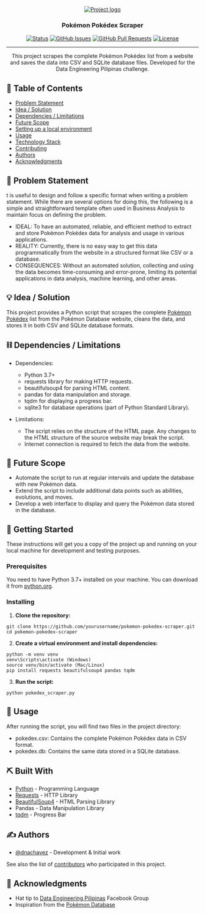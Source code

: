 <p align="center">
  <a href="" rel="noopener">
 <img src="https://img.pokemondb.net/design/avif/header-lg.avif" alt="Project logo"></a>
</p>
<h3 align="center">Pokémon Pokédex Scraper</h3>

<div align="center">

[![Status](https://img.shields.io/badge/status-active-success.svg)]()
[![GitHub Issues](https://img.shields.io/github/issues/dnachavez/Pokemon-Pokedex-Scraper.svg)](https://github.com/dnachavez/Pokemon-Pokedex-Scraper/issues)
[![GitHub Pull Requests](https://img.shields.io/github/issues-pr/dnachavez/Pokemon-Pokedex-Scraper.svg)](https://github.com/dnachavez/Pokemon-Pokedex-Scraper/pulls)
[![License](https://img.shields.io/badge/license-MIT-blue.svg)](LICENSE.md)

</div>

---

<p align="center"> This project scrapes the complete Pokémon Pokédex list from a website and saves the data into CSV and SQLite database files. Developed for the Data Engineering Pilipinas challenge.
    <br> 
</p>

## 📝 Table of Contents

- [Problem Statement](#problem_statement)
- [Idea / Solution](#idea)
- [Dependencies / Limitations](#limitations)
- [Future Scope](#future_scope)
- [Setting up a local environment](#getting_started)
- [Usage](#usage)
- [Technology Stack](#tech_stack)
- [Contributing](../CONTRIBUTING.md)
- [Authors](#authors)
- [Acknowledgments](#acknowledgments)

## 🧐 Problem Statement <a name = "problem_statement"></a>

t is useful to design and follow a specific format when writing a problem statement. While there are several options for doing this, the following is a simple and straightforward template often used in Business Analysis to maintain focus on defining the problem.

- IDEAL: To have an automated, reliable, and efficient method to extract and store Pokémon Pokédex data for analysis and usage in various applications.
- REALITY: Currently, there is no easy way to get this data programmatically from the website in a structured format like CSV or a database.
- CONSEQUENCES: Without an automated solution, collecting and using the data becomes time-consuming and error-prone, limiting its potential applications in data analysis, machine learning, and other areas.

## 💡 Idea / Solution <a name = "idea"></a>

This project provides a Python script that scrapes the complete [Pokémon Pokédex](https://pokemondb.net/pokedex/all) list from the Pokémon Database website, cleans the data, and stores it in both CSV and SQLite database formats.

## ⛓️ Dependencies / Limitations <a name = "limitations"></a>

- Dependencies:
  - Python 3.7+
  - requests library for making HTTP requests.
  - beautifulsoup4 for parsing HTML content.
  - pandas for data manipulation and storage.
  - tqdm for displaying a progress bar.
  - sqlite3 for database operations (part of Python Standard Library).

- Limitations:
  - The script relies on the structure of the HTML page. Any changes to the HTML structure of the source website may break the script.
  - Internet connection is required to fetch the data from the website.

## 🚀 Future Scope <a name = "future_scope"></a>

- Automate the script to run at regular intervals and update the database with new Pokémon data.
- Extend the script to include additional data points such as abilities, evolutions, and moves.
- Develop a web interface to display and query the Pokémon data stored in the database.

## 🏁 Getting Started <a name = "getting_started"></a>

These instructions will get you a copy of the project up and running on your local machine for development and testing purposes.

### Prerequisites

You need to have Python 3.7+ installed on your machine. You can download it from [python.org](https://www.python.org/).

### Installing

1. **Clone the repository:**
```
git clone https://github.com/yourusername/pokemon-pokedex-scraper.git
cd pokemon-pokedex-scraper
```

2. **Create a virtual environment and install dependencies:**
```
python -m venv venv
venv\Scripts\activate (Windows)
source venv/bin/activate (Mac/Linux)
pip install requests beautifulsoup4 pandas tqdm
```

3. **Run the script:**
```
python pokedex_scraper.py
```

## 🎈 Usage <a name="usage"></a>

After running the script, you will find two files in the project directory:

- pokedex.csv: Contains the complete Pokémon Pokédex data in CSV format.
- pokedex.db: Contains the same data stored in a SQLite database.

## ⛏️ Built With <a name = "tech_stack"></a>

- [Python](https://www.python.org/) - Programming Language
- [Requests](https://pypi.org/project/requests/) - HTTP Library
- [BeautifulSoup4](https://pypi.org/project/beautifulsoup4/) - HTML Parsing Library
- Pandas - Data Manipulation Library
- [tqdm](https://pypi.org/project/tqdm/) - Progress Bar

## ✍️ Authors <a name = "authors"></a>

- [@dnachavez](https://github.com/dnachavez) - Development & Initial work

See also the list of [contributors](https://github.com/dnachavez/Pokemon-Pokedex-Scraper/contributors)
who participated in this project.

## 🎉 Acknowledgments <a name = "acknowledgments"></a>

- Hat tip to [Data Engineering Pilipinas](https://www.facebook.com/groups/dataengineeringpilipinas) Facebook Group
- Inspiration from the [Pokémon Database](https://pokemondb.net/pokedex/all)
